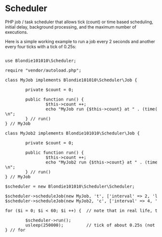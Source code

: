 Scheduler
=========

PHP job / task scheduler that allows tick (count) or time based scheduling, initial delay, background processing, and the maximum number of executions.


Here is a simple working example to run a job every 2 seconds and another every four ticks with a tick of 0.25s:

<pre>

use Blondie101010\Scheduler;

require "vendor/autoload.php";

class MyJob implements Blondie101010\Scheduler\Job {

        private $count = 0;

        public function run() {
                $this->count ++;
                echo "MyJob run {$this->count} at " . (time()) . "<br/>\n";
        } // run()
} // MyJob

class MyJob2 implements Blondie101010\Scheduler\Job {

        private $count = 0;

        public function run() {
                $this->count ++;
                echo "MyJob2 run {$this->count} at " . (time()) . "<br/>\n";
        } // run()
} // MyJob

$scheduler = new Blondie101010\Scheduler\Scheduler;

$scheduler->scheduleJob(new MyJob, 't', ['interval' => 2, 'limit' => 8]);
$scheduler->scheduleJob(new MyJob2, 'c', ['interval' => 4, 'limit' => 5]);

for ($i = 0; $i < 60; $i ++) {  // note that in real life, this would be a high level processing loop

        $scheduler->run();
        usleep(250000);         // tick of about 0.25s (not counting processing)
} // for
</pre>
